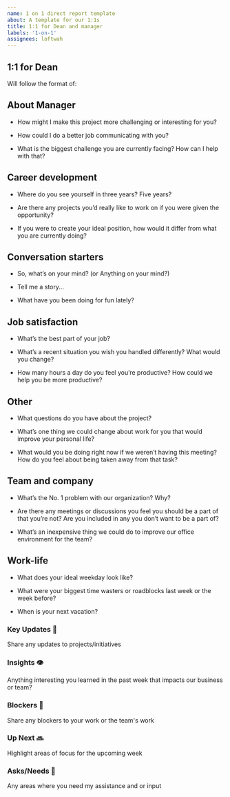 ```yaml
---
name: 1 on 1 direct report template
about: A template for our 1:1s
title: 1:1 for Dean and manager
labels: '1-on-1'
assignees: loftwah
---
```


## 1:1 for Dean

Will follow the format of:

<!-- start of questions -->
## About Manager

- How might I make this project more challenging or interesting for you?

- How could I do a better job communicating with you?

- What is the biggest challenge you are currently facing? How can I help with that?

## Career development

- Where do you see yourself in three years? Five years?

- Are there any projects you’d really like to work on if you were given the opportunity?

- If you were to create your ideal position, how would it differ from what you are currently doing?

## Conversation starters

- So, what’s on your mind? (or Anything on your mind?)

- Tell me a story...

- What have you been doing for fun lately?

## Job satisfaction

- What’s the best part of your job?

- What’s a recent situation you wish you handled differently? What would you change?

- How many hours a day do you feel you’re productive? How could we help you be more productive?

## Other

- What questions do you have about the project?

- What’s one thing we could change about work for you that would improve your personal life?

- What would you be doing right now if we weren’t having this meeting? How do you feel about being taken away from that task?

## Team and company

- What’s the No. 1 problem with our organization? Why?

- Are there any meetings or discussions you feel you should be a part of that you’re not? Are you included in any you don’t want to be a part of?

- What’s an inexpensive thing we could do to improve our office environment for the team?

## Work-life

- What does your ideal weekday look like?

- What were your biggest time wasters or roadblocks last week or the week before?

- When is your next vacation?

<!-- end of questions -->
### Key Updates 🔑

Share any updates to projects/initiatives

### Insights 👁

Anything interesting you learned in the past week that impacts our business or team?

### Blockers 🛑

Share any blockers to your work or the team's work

### Up Next 🔜

Highlight areas of focus for the upcoming week

### Asks/Needs 💬

Any areas where you need my assistance and or input

